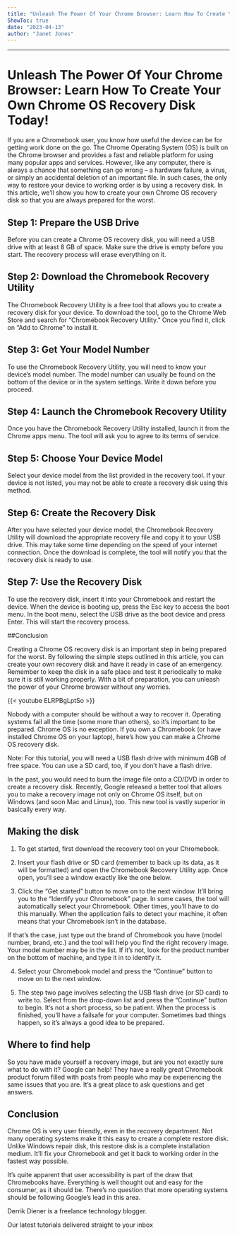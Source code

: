 ```yaml
---
title: "Unleash The Power Of Your Chrome Browser: Learn How To Create Your Own Chrome OS Recovery Disk Today!"
ShowToc: true 
date: "2023-04-13"
author: "Janet Jones"
---
```

*****
# Unleash The Power Of Your Chrome Browser: Learn How To Create Your Own Chrome OS Recovery Disk Today!

If you are a Chromebook user, you know how useful the device can be for getting work done on the go. The Chrome Operating System (OS) is built on the Chrome browser and provides a fast and reliable platform for using many popular apps and services. However, like any computer, there is always a chance that something can go wrong – a hardware failure, a virus, or simply an accidental deletion of an important file. In such cases, the only way to restore your device to working order is by using a recovery disk. In this article, we’ll show you how to create your own Chrome OS recovery disk so that you are always prepared for the worst.

## Step 1: Prepare the USB Drive

Before you can create a Chrome OS recovery disk, you will need a USB drive with at least 8 GB of space. Make sure the drive is empty before you start. The recovery process will erase everything on it. 

## Step 2: Download the Chromebook Recovery Utility

The Chromebook Recovery Utility is a free tool that allows you to create a recovery disk for your device. To download the tool, go to the Chrome Web Store and search for “Chromebook Recovery Utility.” Once you find it, click on “Add to Chrome” to install it.

## Step 3: Get Your Model Number

To use the Chromebook Recovery Utility, you will need to know your device’s model number. The model number can usually be found on the bottom of the device or in the system settings. Write it down before you proceed.

## Step 4: Launch the Chromebook Recovery Utility

Once you have the Chromebook Recovery Utility installed, launch it from the Chrome apps menu. The tool will ask you to agree to its terms of service. 

## Step 5: Choose Your Device Model

Select your device model from the list provided in the recovery tool. If your device is not listed, you may not be able to create a recovery disk using this method. 

## Step 6: Create the Recovery Disk

After you have selected your device model, the Chromebook Recovery Utility will download the appropriate recovery file and copy it to your USB drive. This may take some time depending on the speed of your internet connection. Once the download is complete, the tool will notify you that the recovery disk is ready to use.

## Step 7: Use the Recovery Disk

To use the recovery disk, insert it into your Chromebook and restart the device. When the device is booting up, press the Esc key to access the boot menu. In the boot menu, select the USB drive as the boot device and press Enter. This will start the recovery process. 

##Conclusion

Creating a Chrome OS recovery disk is an important step in being prepared for the worst. By following the simple steps outlined in this article, you can create your own recovery disk and have it ready in case of an emergency. Remember to keep the disk in a safe place and test it periodically to make sure it is still working properly. With a bit of preparation, you can unleash the power of your Chrome browser without any worries.

{{< youtube ELRPBgLptSo >}} 



Nobody with a computer should be without a way to recover it. Operating systems fail all the time (some more than others), so it’s important to be prepared. Chrome OS is no exception. If you own a Chromebook (or have installed Chrome OS on your laptop), here’s how you can make a Chrome OS recovery disk. 
 
Note: For this tutorial, you will need a USB flash drive with minimum 4GB of free space. You can use a SD card, too, if you don’t have a flash drive.
 
In the past, you would need to burn the image file onto a CD/DVD in order to create a recovery disk. Recently, Google released a better tool that allows you to make a recovery image not only on Chrome OS itself, but on Windows (and soon Mac and Linux), too. This new tool is vastly superior in basically every way. 
 
## Making the disk
 
1. To get started, first download the recovery tool on your Chromebook.
 
2. Insert your flash drive or SD card (remember to back up its data, as it will be formatted) and open the Chromebook Recovery Utility app. Once open, you’ll see a window exactly like the one below.
 

 
3. Click the “Get started” button to move on to the next window. It’ll bring you to the “Identify your Chromebook” page. In some cases, the tool will automatically select your Chromebook. Other times, you’ll have to do this manually. When the application fails to detect your machine, it often means that your Chromebook isn’t in the database.
 
If that’s the case, just type out the brand of Chromebook you have (model number, brand, etc.) and the tool will help you find the right recovery image. Your model number may be in the list. If it’s not, look for the product number on the bottom of machine, and type it in to identify it.
 
4. Select your Chromebook model and press the “Continue” button to move on to the next window.
 
5. The step two page involves selecting the USB flash drive (or SD card) to write to. Select from the drop-down list and press the “Continue” button to begin. It’s not a short process, so be patient. When the process is finished, you’ll have a failsafe for your computer. Sometimes bad things happen, so it’s always a good idea to be prepared.
 
## Where to find help
 
So you have made yourself a recovery image, but are you not exactly sure what to do with it? Google can help! They have a really great Chromebook product forum filled with posts from people who may be experiencing the same issues that you are. It’s a great place to ask questions and get answers.
 
## Conclusion
 
Chrome OS is very user friendly, even in the recovery department. Not many operating systems make it this easy to create a complete restore disk. Unlike Windows repair disk, this restore disk is a complete installation medium. It’ll fix your Chromebook and get it back to working order in the fastest way possible.
 
It’s quite apparent that user accessibility is part of the draw that Chromebooks have. Everything is well thought out and easy for the consumer, as it should be. There’s no question that more operating systems should be following Google’s lead in this area.
 
Derrik Diener is a freelance technology blogger.
 
Our latest tutorials delivered straight to your inbox




